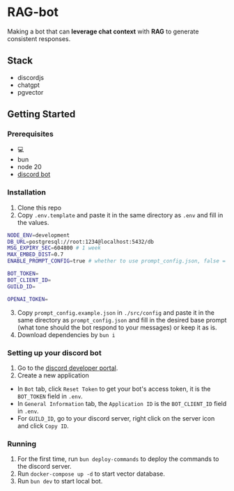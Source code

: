 # RAG-bot

Making a bot that can **leverage chat context** with **RAG** to generate consistent responses.

## Stack

- discordjs
- chatgpt
- pgvector

## Getting Started

### Prerequisites

- 💻
- bun
- node 20
- [discord bot](https://discordjs.guide/preparations/setting-up-a-bot-application.html#creating-your-bot)

### Installation

1. Clone this repo
2. Copy `.env.template` and paste it in the same directory as `.env` and fill in the values.

```bash
NODE_ENV=development
DB_URL=postgresql://root:1234@localhost:5432/db
MSG_EXPIRY_SEC=604800 # 1 week
MAX_EMBED_DIST=0.7
ENABLE_PROMPT_CONFIG=true # whether to use prompt_config.json, false = use default chatgpt tone

BOT_TOKEN=
BOT_CLIENT_ID=
GUILD_ID=

OPENAI_TOKEN=
```

3. Copy `prompt_config.example.json` in `./src/config` and paste it in the same directory as `prompt_config.json` and fill in the desired base prompt (what tone should the bot respond to your messages) or keep it as is.
4. Download dependencies by `bun i`

### Setting up your discord bot

1. Go to the [discord developer portal](https://discord.com/developers/applications).
2. Create a new application

- In `Bot` tab, click `Reset Token` to get your bot's access token, it is the `BOT_TOKEN` field in `.env`.
- In `General Information` tab, the `Application ID` is the `BOT_CLIENT_ID` field in `.env`.
- For `GUILD_ID`, go to your discord server, right click on the server icon and click `Copy ID`.

### Running

1. For the first time, run `bun deploy-commands` to deploy the commands to the discord server.
2. Run `docker-compose up -d` to start vector database.
3. Run `bun dev` to start local bot.
